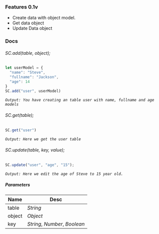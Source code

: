 ### Features 0.1v

- Create data with object model.
- Get data object
- Update Data object

### Docs

###### SC.add(table, object);
```js
let userModel = {
  "name": "Steve",
  "fullname": "Jackson",
  "age": 14
}
SC.add("user", userModel)
```
*`Output: You have creating an table user with name, fullname and age models`*

###### SC.get(table);
```js
SC.get("user")
```
*`Output: Here we get the user table`*

###### SC.update(table, key, value);
```js
SC.update("user", "age", "15");
```
*`Output: Here we edit the age of Steve to 15 year old.`*

##### Parameters
|   Name |  Desc  |
| ------------ | ------------ |
| table | *String*  |
| object | *Object*  |
| key | *String*, *Number*, *Boolean*|

